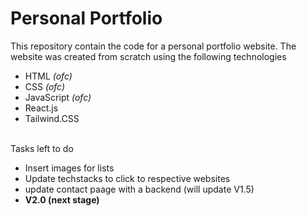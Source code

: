 # Personal Portfolio

This repository contain the code for a personal portfolio website. The website was created from scratch using the following technologies 
- HTML *(ofc)*
- CSS *(ofc)*
- JavaScript *(ofc)*
- React.js
- Tailwind.CSS
    
\
Tasks left to do
- Insert images for lists
- Update techstacks to click to respective websites 
- update contact paage with a backend (will update V1.5)
- **V2.0 (next stage)**